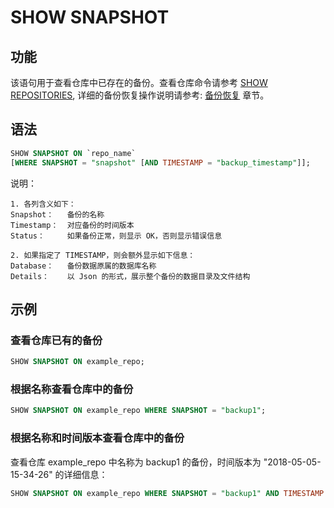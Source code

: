 # SHOW SNAPSHOT

## 功能

该语句用于查看仓库中已存在的备份。查看仓库命令请参考 [SHOW REPOSITORIES](../data-manipulation/SHOW%20REPOSITORIES.md), 详细的备份恢复操作说明请参考: [备份恢复](/administration/Backup_and_restore.md) 章节。

## 语法

```sql
SHOW SNAPSHOT ON `repo_name`
[WHERE SNAPSHOT = "snapshot" [AND TIMESTAMP = "backup_timestamp"]];
```

说明：

```plain text
1. 各列含义如下：
Snapshot：   备份的名称
Timestamp：  对应备份的时间版本
Status：     如果备份正常，则显示 OK，否则显示错误信息

2. 如果指定了 TIMESTAMP，则会额外显示如下信息：
Database：   备份数据原属的数据库名称
Details：    以 Json 的形式，展示整个备份的数据目录及文件结构
```

## 示例

### 查看仓库已有的备份

```sql
SHOW SNAPSHOT ON example_repo;
```

### 根据名称查看仓库中的备份

```sql
SHOW SNAPSHOT ON example_repo WHERE SNAPSHOT = "backup1";
```

### 根据名称和时间版本查看仓库中的备份

查看仓库 example_repo 中名称为 backup1 的备份，时间版本为 "2018-05-05-15-34-26" 的详细信息：

```sql
SHOW SNAPSHOT ON example_repo WHERE SNAPSHOT = "backup1" AND TIMESTAMP = "2018-05-05-15-34-26";
```
